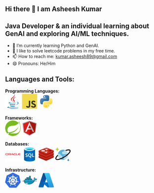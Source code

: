 ## Hi there 👋 I am Asheesh Kumar
## Java Developer & an individual learning about GenAI and exploring AI/ML techniques.

- 🌱 I’m currently learning Python and GenAI.
- 🔭 I like to solve leetcode problems in my free time.
- 📫 How to reach me: kumar.asheesh89@gmail.com
- 😄 Pronouns: He/Him

## Languages and Tools:
<b>Programming Languages:</b></br>
<img src="https://raw.githubusercontent.com/devicons/devicon/master/icons/java/java-original.svg" alt="Java" width="50" height="50">
<img src="https://raw.githubusercontent.com/devicons/devicon/master/icons/javascript/javascript-original.svg" alt="JavaScript" width="50" height="50">
<img src="https://raw.githubusercontent.com/devicons/devicon/master/icons/python/python-original.svg" alt="Python" width="50" height="50">
</br>
</br>
<b>Frameworks:</b></br>
<img src="https://raw.githubusercontent.com/devicons/devicon/master/icons/spring/spring-original.svg" alt="Spring Boot" width="50" height="50">
<img src="https://raw.githubusercontent.com/devicons/devicon/master/icons/angularjs/angularjs-original.svg" alt="Angular" width="50" height="50">

<b>Databases:</b></br>
<img src="https://raw.githubusercontent.com/devicons/devicon/master/icons/oracle/oracle-original.svg" alt="Spring Boot" width="50" height="50">
<img src="https://raw.githubusercontent.com/devicons/devicon/master/icons/azuresqldatabase/azuresqldatabase-original.svg" alt="Angular" width="50" height="50">
<img src="https://raw.githubusercontent.com/devicons/devicon/master/icons/redis/redis-original.svg" alt="Angular" width="50" height="50">
<img src="https://raw.githubusercontent.com/devicons/devicon/master/icons/cosmosdb/cosmosdb-original.svg" alt="Angular" width="50" height="50">

<b>Infrastructure:</b></br>
<img src="https://raw.githubusercontent.com/devicons/devicon/master/icons/kubernetes/kubernetes-original.svg" alt="Spring Boot" width="50" height="50">
<img src="https://raw.githubusercontent.com/devicons/devicon/master/icons/docker/docker-original.svg" alt="Angular" width="50" height="50">
<img src="https://raw.githubusercontent.com/devicons/devicon/master/icons/azure/azure-original.svg" alt="Angular" width="50" height="50">
<!--
**asheesh89/asheesh89** is a ✨ _special_ ✨ repository because its `README.md` (this file) appears on your GitHub profile.

Here are some ideas to get you started:

- 🔭 I’m currently working on ...
- 🌱 I’m currently learning ...
- 👯 I’m looking to collaborate on ...
- 🤔 I’m looking for help with ...
- 💬 Ask me about ...
- 📫 How to reach me: ...
- 😄 Pronouns: ...
- ⚡ Fun fact: ...
-->
